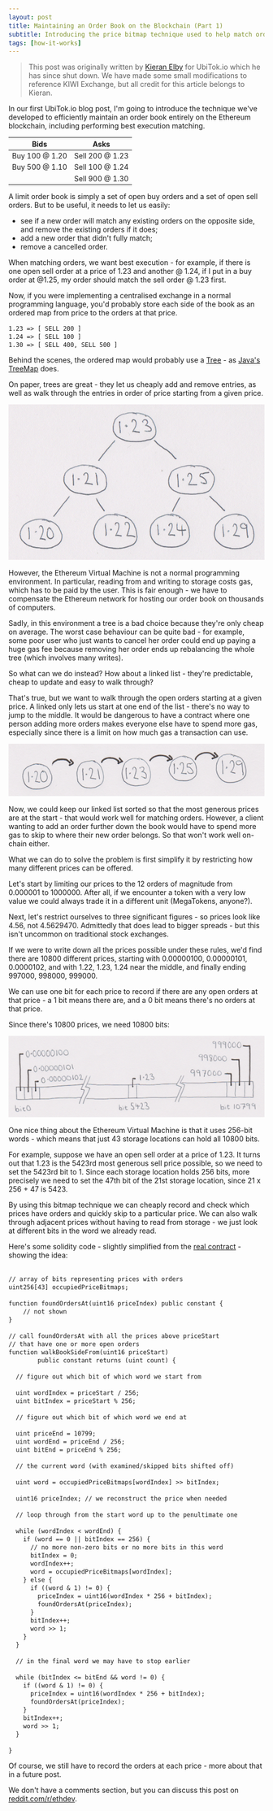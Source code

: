 ```yaml
---
layout: post
title: Maintaining an Order Book on the Blockchain (Part 1)
subtitle: Introducing the price bitmap technique used to help match orders entirely on-chain
tags: [how-it-works]
---
```


> This post was originally written by <a href="https://www.linkedin.com/in/kieranelby/" target="\_blank">Kieran Elby</a> for UbiTok.io which he has since shut down. We have made some small modifications to reference KIWI Exchange, but all credit for this article belongs to Kieran.

In our first UbiTok.io blog post, I'm going to introduce the technique we've developed to efficiently maintain an order book entirely on the Ethereum blockchain, including performing best execution matching.

| Bids  | Asks |
| ----- | ---- |
| Buy 100 @ 1.20  | Sell 200 @ 1.23 |
| Buy 500 @ 1.10  | Sell 100 @ 1.24 |
|                 | Sell 900 @ 1.30 |

A limit order book is simply a set of open buy orders and a set of open sell orders. But to be useful, it needs to let us easily:
 - see if a new order will match any existing orders on the opposite side, and remove the existing orders if it does;
 - add a new order that didn't fully match;
 - remove a cancelled order.

When matching orders, we want best execution - for example, if there is one open sell order at a price of 1.23 and another @ 1.24, if I put in a buy order at @1.25, my order should match the sell order @ 1.23 first.

Now, if you were implementing a centralised exchange in a normal programming language, you'd probably store each side of the book as an ordered map from price to the orders at that price.

```text
1.23 => [ SELL 200 ]
1.24 => [ SELL 100 ]
1.30 => [ SELL 400, SELL 500 ]
```

Behind the scenes, the ordered map would probably use a [Tree](https://en.wikipedia.org/wiki/Tree_%28data_structure%29) - as [Java's TreeMap](https://docs.oracle.com/javase/8/docs/api/java/util/TreeMap.html) does.

On paper, trees are great - they let us cheaply add and remove entries, as well as walk through the entries in order of price starting from a given price.

![tree diagram](../img/tree-diagram.png)

However, the Ethereum Virtual Machine is not a normal programming environment. In particular, reading from and writing to storage costs gas, which has to be paid by the user. This is fair enough - we have to compensate the Ethereum network for hosting our order book on thousands of computers.

Sadly, in this environment a tree is a bad choice because they're only cheap on average. The worst case behaviour can be quite bad - for example, some poor user who just wants to cancel her order could end up paying a huge gas fee because removing her order ends up rebalancing the whole tree (which involves many writes).

So what can we do instead? How about a linked list - they're predictable, cheap to update and easy to walk through?

That's true, but we want to walk through the open orders starting at a given price. A linked only lets us start at one end of the list - there's no way to jump to the middle. It would be dangerous to have a contract where one person adding more orders makes everyone else have to spend more gas, especially since there is a limit on how much gas a transaction can use.

![list diagram](../img/list-diagram.png)

Now, we could keep our linked list sorted so that the most generous prices are at the start - that would work well for matching orders. However, a client wanting to add an order further down the book would have to spend more gas to skip to where their new order belongs. So that won't work well on-chain either.

What we can do to solve the problem is first simplify it by restricting how many different prices can be offered.

Let's start by limiting our prices to the 12 orders of magnitude from 0.000001 to 1000000. After all, if we encounter a token with a very low value we could always trade it in a different unit (MegaTokens, anyone?).

Next, let's restrict ourselves to three significant figures - so prices look like 4.56, not 4.5629470. Admittedly that does lead to bigger spreads - but this isn't uncommon on traditional stock exchanges.

If we were to write down all the prices possible under these rules, we'd find there are 10800 different prices, starting with 0.00000100, 0.00000101, 0.0000102, and with 1.22, 1.23, 1.24 near the middle, and finally ending 997000, 998000, 999000.

We can use one bit for each price to record if there are any open orders at that price - a 1 bit means there are, and a 0 bit means there's no orders at that price.

Since there's 10800 prices, we need 10800 bits:

![bitmap diagram](../img/bitmap-diagram.png)

One nice thing about the Ethereum Virtual Machine is that it uses 256-bit words - which means that just 43 storage locations can hold all 10800 bits.

For example, suppose we have an open sell order at a price of 1.23. It turns out that 1.23 is the 5423rd most generous sell price possible, so we need to set the 5423rd bit to 1. Since each storage location holds 256 bits, more precisely we need to set the 47th bit of the 21st storage location, since 21 x 256 + 47 is 5423.

By using this bitmap technique we can cheaply record and check which prices have orders and quickly skip to a particular price. We can also walk through adjacent prices without having to read from storage - we just look at different bits in the word we already read.

Here's some solidity code - slightly simplified from the [real contract](https://github.com/bonnag/ubitok-contracts/blob/master/contracts/BookERC20EthV1.sol) - showing the idea:

```Solidity

// array of bits representing prices with orders
uint256[43] occupiedPriceBitmaps;

function foundOrdersAt(uint16 priceIndex) public constant {
    // not shown
}

// call foundOrdersAt with all the prices above priceStart
// that have one or more open orders
function walkBookSideFrom(uint16 priceStart)
        public constant returns (uint count) {

  // figure out which bit of which word we start from

  uint wordIndex = priceStart / 256;
  uint bitIndex = priceStart % 256;

  // figure out which bit of which word we end at

  uint priceEnd = 10799;
  uint wordEnd = priceEnd / 256;
  uint bitEnd = priceEnd % 256;

  // the current word (with examined/skipped bits shifted off)

  uint word = occupiedPriceBitmaps[wordIndex] >> bitIndex;

  uint16 priceIndex; // we reconstruct the price when needed

  // loop through from the start word up to the penultimate one

  while (wordIndex < wordEnd) {
    if (word == 0 || bitIndex == 256) {
      // no more non-zero bits or no more bits in this word
      bitIndex = 0;
      wordIndex++;
      word = occupiedPriceBitmaps[wordIndex];
    } else {
      if ((word & 1) != 0) {
        priceIndex = uint16(wordIndex * 256 + bitIndex);
        foundOrdersAt(priceIndex);
      }
      bitIndex++;
      word >> 1;
    }
  }

  // in the final word we may have to stop earlier

  while (bitIndex <= bitEnd && word != 0) {
    if ((word & 1) != 0) {
      priceIndex = uint16(wordIndex * 256 + bitIndex);
      foundOrdersAt(priceIndex);
    }
    bitIndex++;
    word >> 1;
  }

}

```


Of course, we still have to record the orders at each price - more about that in a future post.

We don't have a comments section, but you can discuss this post on [reddit.com/r/ethdev](https://www.reddit.com/r/ethdev/comments/6vudvj/maintaining_an_order_book_entirely_onchain_using/).
